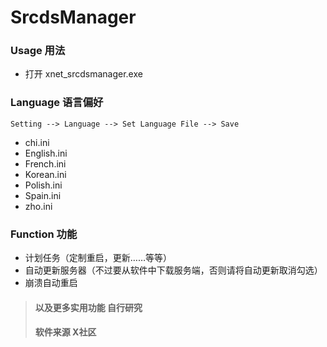 # SrcdsManager
### Usage 用法

- 打开 xnet_srcdsmanager.exe

### Language 语言偏好

`Setting --> Language --> Set Language File --> Save`

- chi.ini
- English.ini
- French.ini
- Korean.ini
- Polish.ini
- Spain.ini
- zho.ini

### Function 功能

- 计划任务（定制重启，更新……等等）
- 自动更新服务器（不过要从软件中下载服务端，否则请将自动更新取消勾选）
- 崩溃自动重启



> #### 以及更多实用功能 自行研究
>
> #### 软件来源 X社区
